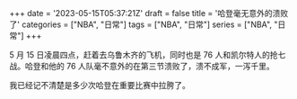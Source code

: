 +++
date = '2023-05-15T05:37:21Z'
draft = false
title = '哈登毫无意外的溃败了'
categories = ["NBA", "日常"]
tags = ["NBA", "日常"]
series = ["NBA", "日常"]
+++

5 月 15 日凌晨四点，赶着去乌鲁木齐的飞机，同时也是 76 人和凯尔特人的抢七战。哈登和他的 76 人队毫不意外的在第三节溃败了，溃不成军，一泻千里。

我已经记不清楚是多少次哈登在重要比赛中拉胯了。